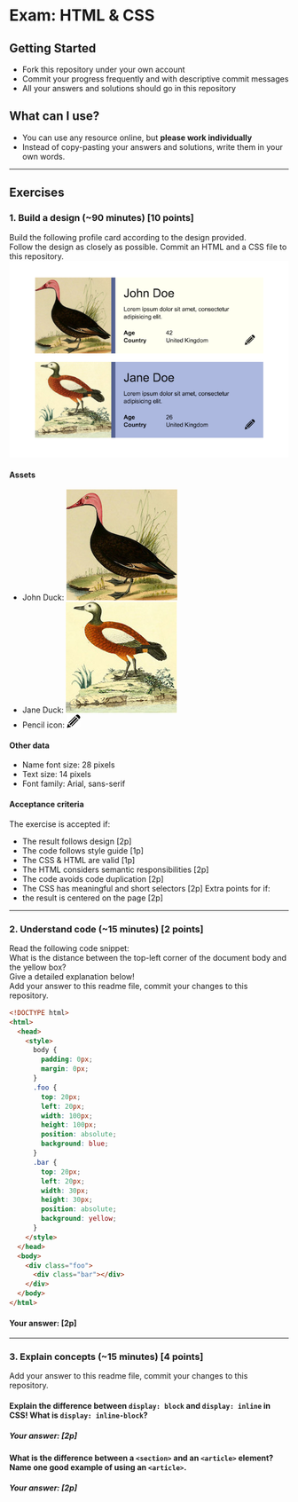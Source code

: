 # Exam: HTML & CSS

## Getting Started
 - Fork this repository under your own account
 - Commit your progress frequently and with descriptive commit messages
 - All your answers and solutions should go in this repository

## What can I use?
 - You can use any resource online, but **please work individually**
 - Instead of copy-pasting your answers and solutions, write them in your own words.

***

## Exercises

### 1. Build a design (~90 minutes) [10 points]
Build the following profile card according to the design provided.   
Follow the design as closely as possible.
Commit an HTML and a CSS file to this repository.
![design](exercise-1.png)
#### Assets
  - John Duck: ![duck](duck.jpg)
  - Jane Duck: ![duck](duck2.jpg)
  - Pencil icon: ![pencil-icon](edit-icon.png)
#### Other data
  - Name font size: 28 pixels
  - Text size: 14 pixels
  - Font family: Arial, sans-serif

#### Acceptance criteria
The exercise is accepted if:
  - The result follows design [2p]
  - The code follows style guide [1p]
  - The CSS & HTML are valid [1p]
  - The HTML considers semantic responsibilities [2p]
  - The code avoids code duplication [2p]
  - The CSS has meaningful and short selectors [2p]
Extra points for if:
  - the result is centered on the page [2p]

***

### 2. Understand code (~15 minutes) [2 points]
Read the following code snippet:   
What is the distance between the top-left corner of the document body and the yellow box?   
Give a detailed explanation below!   
Add your answer to this readme file, commit your changes to this repository.
```HTML
<!DOCTYPE html>
<html>
  <head>
    <style>
      body {
        padding: 0px;
        margin: 0px;
      }
      .foo {
        top: 20px;
        left: 20px;
        width: 100px;
        height: 100px;
        position: absolute;
        background: blue;
      }
      .bar {
        top: 20px;
        left: 20px;
        width: 30px;
        height: 30px;
        position: absolute;
        background: yellow;
      }
    </style>
  </head>
  <body>
    <div class="foo">
      <div class="bar"></div>
    </div>
  </body>
</html>
```
#### Your answer: [2p]

***

### 3. Explain concepts (~15 minutes) [4 points]
Add your answer to this readme file, commit your changes to this repository.


#### Explain the difference between `display: block` and `display: inline` in CSS! What is `display: inline-block`?
##### Your answer: [2p]


#### What is the difference between a `<section>` and an `<article>` element? Name one good example of using an `<article>`.
##### Your answer: [2p]

